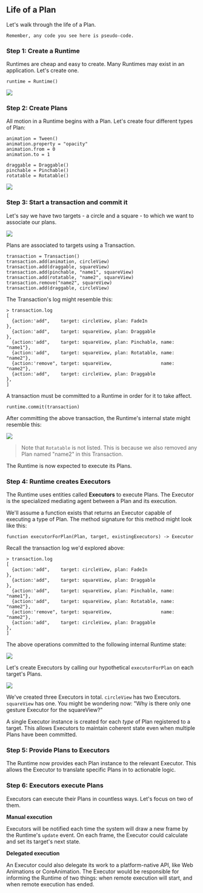 ## Life of a Plan

Let's walk through the life of a Plan.

    Remember, any code you see here is pseudo-code.

### Step 1: Create a Runtime

Runtimes are cheap and easy to create. Many Runtimes may exist in an application. Let's create one.

    runtime = Runtime()

![](../../_assets/LifeOfAPlan-step1.svg)

### Step 2: Create Plans

All motion in a Runtime begins with a Plan. Let's create four different types of Plan:

    animation = Tween()
    animation.property = "opacity"
    animation.from = 0
    animation.to = 1
    
    draggable = Draggable()
    pinchable = Pinchable()
    rotatable = Rotatable()

![](../../_assets/LifeOfAPlan-step2.svg)

### Step 3: Start a transaction and commit it

Let's say we have two targets - a circle and a square - to which we want to associate our plans.

![](../../_assets/LifeOfAPlan-step3-targets.svg)

Plans are associated to targets using a Transaction.

    transaction = Transaction()
    transaction.add(animation, circleView)
    transaction.add(draggable, squareView)
    transaction.add(pinchable, "name1", squareView)
    transaction.add(rotatable, "name2", squareView)
    transaction.remove("name2", squareView)
    transaction.add(draggable, circleView)

The Transaction's log might resemble this:

    > transaction.log
    [
      {action:'add",    target: circleView, plan: FadeIn                  },
      {action:'add",    target: squareView, plan: Draggable               },
      {action:'add",    target: squareView, plan: Pinchable, name: "name1"},
      {action:'add",    target: squareView, plan: Rotatable, name: "name2"},
      {action:'remove", target: squareView,                  name: "name2"},
      {action:'add",    target: circleView, plan: Draggable               },
    ]


A transaction must be committed to a Runtime in order for it to take affect.

    runtime.commit(transaction)

After committing the above transaction, the Runtime's internal state might resemble this:

![](../../_assets/TargetManagers.svg)

> Note that `Rotatable` is not listed. This is because we also removed any Plan named "name2" in this Transaction.

The Runtime is now expected to execute its Plans.

### Step 4: Runtime creates Executors

The Runtime uses entities called **Executors** to execute Plans. The Executor is the specialized mediating agent between a Plan and its execution.

We'll assume a function exists that returns an Executor capable of executing a type of Plan. The method signature for this method might look like this:

    function executorForPlan(Plan, target, existingExecutors) -> Executor

Recall the transaction log we'd explored above:

    > transaction.log
    [
      {action:'add",    target: circleView, plan: FadeIn                  },
      {action:'add",    target: squareView, plan: Draggable               },
      {action:'add",    target: squareView, plan: Pinchable, name: "name1"},
      {action:'add",    target: squareView, plan: Rotatable, name: "name2"},
      {action:'remove", target: squareView,                  name: "name2"},
      {action:'add",    target: circleView, plan: Draggable               },
    ]

The above operations committed to the following internal Runtime state:

![](../../_assets/TargetManagers.svg)

Let's create Executors by calling our hypothetical `executorForPlan` on each target's Plans.

![](../../_assets/Executors.svg)

We've created three Executors in total. `circleView` has two Executors. `squareView` has one. You might be wondering now: "Why is there only one gesture Executor for the squareView?"

A single Executor instance is created for each _type_ of Plan registered to a target. This allows Executors to maintain coherent state even when multiple Plans have been committed.

### Step 5: Provide Plans to Executors

The Runtime now provides each Plan instance to the relevant Executor. This allows the Executor to translate specific Plans in to actionable logic.

### Step 6: Executors execute Plans

Executors can execute their Plans in countless ways. Let's focus on two of them.

**Manual execution**

Executors will be notified each time the system will draw a new frame by the Runtime's `update` event.  On each frame, the Executor could calculate and set its target's next state.

**Delegated execution**

An Executor could also delegate its work to a platform-native API, like Web Animations or  CoreAnimation.  The Executor would be responsible for informing the Runtime of two things: when remote execution will start, and when remote execution has ended.

<!--

LGTM:
- appsforartists

-->